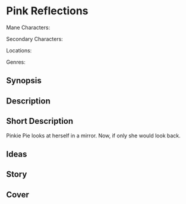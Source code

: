 # Pink Reflections

Mane Characters: 

Secondary Characters: 

Locations: 

Genres:

## Synopsis


## Description


## Short Description
Pinkie Pie looks at herself in a mirror. Now, if only she would look back.

## Ideas


## Story


## Cover
